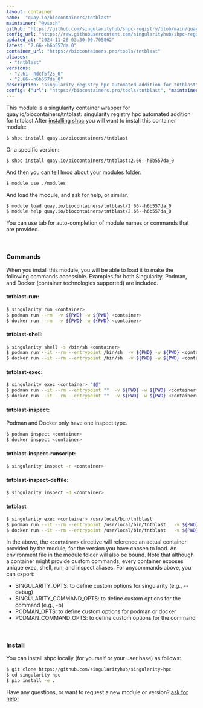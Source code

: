 ```yaml
---
layout: container
name:  "quay.io/biocontainers/tntblast"
maintainer: "@vsoch"
github: "https://github.com/singularityhub/shpc-registry/blob/main/quay.io/biocontainers/tntblast/container.yaml"
config_url: "https://raw.githubusercontent.com/singularityhub/shpc-registry/main/quay.io/biocontainers/tntblast/container.yaml"
updated_at: "2024-11-26 03:30:00.705862"
latest: "2.66--h6b557da_0"
container_url: "https://biocontainers.pro/tools/tntblast"
aliases:
 - "tntblast"
versions:
 - "2.61--hdcf5f25_0"
 - "2.66--h6b557da_0"
description: "singularity registry hpc automated addition for tntblast"
config: {"url": "https://biocontainers.pro/tools/tntblast", "maintainer": "@vsoch", "description": "singularity registry hpc automated addition for tntblast", "latest": {"2.66--h6b557da_0": "sha256:991f21e5c10867b01b8d8d9499c858c183e6068f71f75b3d73d62c9ac895d4ed"}, "tags": {"2.61--hdcf5f25_0": "sha256:46ef993bbd28d9e45bd7846babee3393256145aebdfe27ff321d074c1a70bd6c", "2.66--h6b557da_0": "sha256:991f21e5c10867b01b8d8d9499c858c183e6068f71f75b3d73d62c9ac895d4ed"}, "docker": "quay.io/biocontainers/tntblast", "aliases": {"tntblast": "/usr/local/bin/tntblast"}}
---
```


This module is a singularity container wrapper for quay.io/biocontainers/tntblast.
singularity registry hpc automated addition for tntblast
After [installing shpc](#install) you will want to install this container module:


```bash
$ shpc install quay.io/biocontainers/tntblast
```

Or a specific version:

```bash
$ shpc install quay.io/biocontainers/tntblast:2.66--h6b557da_0
```

And then you can tell lmod about your modules folder:

```bash
$ module use ./modules
```

And load the module, and ask for help, or similar.

```bash
$ module load quay.io/biocontainers/tntblast/2.66--h6b557da_0
$ module help quay.io/biocontainers/tntblast/2.66--h6b557da_0
```

You can use tab for auto-completion of module names or commands that are provided.

<br>

### Commands

When you install this module, you will be able to load it to make the following commands accessible.
Examples for both Singularity, Podman, and Docker (container technologies supported) are included.

#### tntblast-run:

```bash
$ singularity run <container>
$ podman run --rm  -v ${PWD} -w ${PWD} <container>
$ docker run --rm  -v ${PWD} -w ${PWD} <container>
```

#### tntblast-shell:

```bash
$ singularity shell -s /bin/sh <container>
$ podman run --it --rm --entrypoint /bin/sh  -v ${PWD} -w ${PWD} <container>
$ docker run --it --rm --entrypoint /bin/sh  -v ${PWD} -w ${PWD} <container>
```

#### tntblast-exec:

```bash
$ singularity exec <container> "$@"
$ podman run --it --rm --entrypoint ""  -v ${PWD} -w ${PWD} <container> "$@"
$ docker run --it --rm --entrypoint ""  -v ${PWD} -w ${PWD} <container> "$@"
```

#### tntblast-inspect:

Podman and Docker only have one inspect type.

```bash
$ podman inspect <container>
$ docker inspect <container>
```

#### tntblast-inspect-runscript:

```bash
$ singularity inspect -r <container>
```

#### tntblast-inspect-deffile:

```bash
$ singularity inspect -d <container>
```


#### tntblast

```bash
$ singularity exec <container> /usr/local/bin/tntblast
$ podman run --it --rm --entrypoint /usr/local/bin/tntblast   -v ${PWD} -w ${PWD} <container> -c " $@"
$ docker run --it --rm --entrypoint /usr/local/bin/tntblast   -v ${PWD} -w ${PWD} <container> -c " $@"
```



In the above, the `<container>` directive will reference an actual container provided
by the module, for the version you have chosen to load. An environment file in the
module folder will also be bound. Note that although a container
might provide custom commands, every container exposes unique exec, shell, run, and
inspect aliases. For anycommands above, you can export:

 - SINGULARITY_OPTS: to define custom options for singularity (e.g., --debug)
 - SINGULARITY_COMMAND_OPTS: to define custom options for the command (e.g., -b)
 - PODMAN_OPTS: to define custom options for podman or docker
 - PODMAN_COMMAND_OPTS: to define custom options for the command

<br>

### Install

You can install shpc locally (for yourself or your user base) as follows:

```bash
$ git clone https://github.com/singularityhub/singularity-hpc
$ cd singularity-hpc
$ pip install -e .
```

Have any questions, or want to request a new module or version? [ask for help!](https://github.com/singularityhub/singularity-hpc/issues)